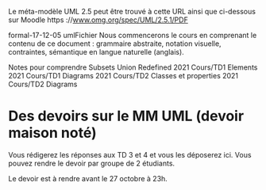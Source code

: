 Le méta-modèle UML 2.5 peut être trouvé à cette URL ainsi que ci-dessous sur Moodle
https ://www.omg.org/spec/UML/2.5.1/PDF

formal-17-12-05 umlFichier
Nous commencerons le cours en comprenant le contenu de ce document : grammaire abstraite, notation visuelle, contraintes, sémantique en langue naturelle (anglais).

Notes pour comprendre Subsets Union Redefined
2021 Cours/TD1 Elements
2021 Cours/TD1 Diagrams
2021 Cours/TD2 Classes et properties
2021 Cours/TD2 Diagrams

# Des devoirs sur le MM UML (devoir maison noté)

Vous rédigerez les réponses aux TD 3 et 4 et vous les déposerez ici. Vous pouvez rendre le devoir par groupe de 2 étudiants.

Le devoir est à rendre avant le 27 octobre à 23h.